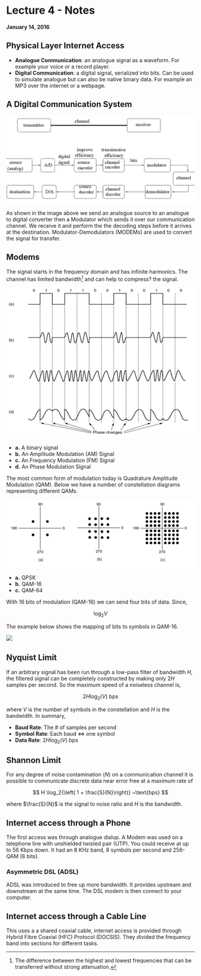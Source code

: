 # Lecture 4 - Notes

**January 14, 2016**

## Physical Layer Internet Access

* __Analogue Communication__: an analogue signal as a waveform. For example your voice or a record player.
* __Digital Communication__: a digital signal, serialized into bits. Can be used to simulate analogue but can also be native binary data. For example an MP3 over the internet or a webpage.

## A Digital Communication System

![A digital system](img/digital-system.png)

As shown in the image above we send an analogue source to an analogue to digital converter then a Modulator which sends it over our communication channel. We receive it and perform the the decoding steps before it arrives at the destination. Modulator-Demodulators (MODEMs) are used to convert the signal for transfer.

## Modems

The signal starts in the frequency domain and has infinite harmonics. The channel has limited bandwidth[^bandwidth] and can help to compress? the signal.

[^bandwidth]: The difference between the highest and lowest frequencies that can be transferred without strong attenuation.

![Different kinds of Modulations](img/modulations.png)

* __a.__ A binary signal
* __b.__ An Amplitude Modulation (AM) Signal
* __c.__ An Frequency Modulation (FM) Signal
* __d.__ An Phase Modulation Signal

The most common form of modulation today is Quadrature Amplitude Modulation (QAM). Below we have a number of constellation diagrams representing different QAMs.

![Different kinds of Modulations](img/qam-modulations.png)

* __a.__ QPSK
* __b.__ QAM-16
* __c.__ QAM-64

With 16 bits of modulation (QAM-16) we can send four bits of data. Since,

$$
    \log_2{V}
$$

The example below shows the mapping of bits to symbols in QAM-16.

![](https://upload.wikimedia.org/wikipedia/commons/1/1e/16QAM_Gray_Coded.svg)


## Nyquist Limit

If an arbitrary signal has been run through a low-pass filter of bandwidth $H$, the filtered signal can be completely constructed by making only $2H$ samples per second. So the maximum speed of a noiseless channel is,

$$
    2H \log_2{(V)} ~\text{bps}
$$


where $V$ is the number of symbols in the constellation and $H$ is the bandwidth. In summary,

* __Baud Rate__: The # of samples per second
* __Symbol Rate__: Each baud $\iff$ one symbol
* __Data Rate__: $2H \log_2{(V)}$ bps

## Shannon Limit

For any degree of noise contamination ($N$) on a communication channel it is possible to communicate discrete data near error free at a maximum rate of

$$
    H \log_2{\left( 1 + \frac{S}{N}\right)} ~\text{bps}
$$

where $\frac{S}{N}$ is the signal to noise ratio and $H$ is the bandwidth.

## Internet access through a Phone

The first access was through analogue dialup. A Modem was used on a telephone line with unshielded twisted pair (UTP). You could receive at up to 56 Kbps down. It had an $8~\text{KHz}$ band, $8$ symbols per second and 256-QAM (8 bits).


### Asymmetric DSL (ADSL)

ADSL was introduced to free up more bandwidth. It provides upstream and downstream at the same time. The DSL modem is then connect to your computer.

## Internet access through a Cable Line

This uses a a shared coaxial cable, internet access is provided through Hybrid Fibre Coaxial (HFC) Protocol (DOCSIS). They divided the frequency band into sections for different tasks.
